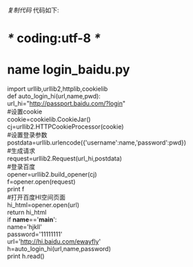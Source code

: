 _复制代码_ 代码如下:

  
# _*_ coding:utf-8 _*_  
# name login_baidu.py  
import urllib,urllib2,httplib,cookielib  
def auto_login_hi(url,name,pwd):  
url_hi="http://passport.baidu.com/?login"  
#设置cookie  
cookie=cookielib.CookieJar()  
cj=urllib2.HTTPCookieProcessor(cookie)  
#设置登录参数  
postdata=urllib.urlencode({'username':name,'password':pwd})  
#生成请求  
request=urllib2.Request(url_hi,postdata)  
#登录百度  
opener=urllib2.build_opener(cj)  
f=opener.open(request)  
print f  
#打开百度HI空间页面  
hi_html=opener.open(url)  
return hi_html  
if __name__=='__main__':  
name='hjkll'  
password='11111111'  
url='http://hi.baidu.com/ewayfly'  
h=auto_login_hi(url,name,password)  
print h.read()  

